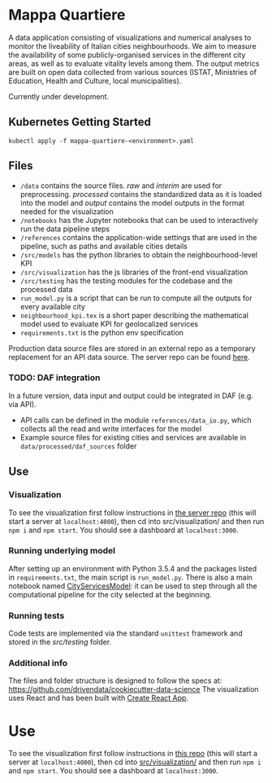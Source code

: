 # Mappa Quartiere

A data application consisting of visualizations and numerical analyses to monitor the liveability of Italian cities neighbourhoods.
We aim to measure the availability of some publicly-organised services in the different city areas, as well as to evaluate vitality levels among them. 
The output metrics are built on open data collected from various sources (ISTAT, Ministries of Education, Health and Culture, local municipalities).

Currently under development.

## Kubernetes Getting Started
```
kubectl apply -f mappa-quartiere-<environment>.yaml
```

## Files
* `/data` contains the source files. _raw_ and _interim_ are used for preprocessing. _processed_ contains the standardized data as it is loaded into the model and _output_ contains the model outputs in the format needed for the visualization 
* `/notebooks` has the Jupyter notebooks that can be used to interactively run the data pipeline steps
* `/references` contains the application-wide settings that are used in the pipeline, such as paths and available cities details
* `/src/models` has the python libraries to obtain the neighbourhood-level KPI
* `/src/visualization` has the js libraries of the front-end visualization
* `/src/testing` has the testing modules for the codebase and the processed data
* `run_model.py` is a script that can be run to compute all the outputs for every available city
* `neighbourhood_kpi.tex` is a short paper describing the mathematical model used to evaluate KPI for geolocalized services
* `requirements.txt` is the python env specification

Production data source files are stored in an external repo as a temporary replacement for an API data source.
The server repo can be found [here](https://github.com/esterpantaleo/daf-server).

### TODO: DAF integration
In a future version, data input and output could be integrated in DAF (e.g. via API).
* API calls can be defined in the module `references/data_io.py`, which collects all the read and write interfaces for the model
* Example source files for existing cities and services are available in `data/processed/daf_sources` folder

## Use

### Visualization
To see the visualization first follow instructions in [the server repo](https://github.com/esterpantaleo/daf-server/blob/master/README.md) (this will start a server at `localhost:4000`), then cd into src/visualization/ and then run `npm i` and `npm start`. You should see a dashboard at `localhost:3000`.

### Running underlying model
After setting up an environment with Python 3.5.4 and the packages listed in `requirements.txt`, the main script is `run_model.py`.
There is also a main notebook named [CityServicesModel](https://github.com/italia/daf-mappa-quartiere/blob/master/notebooks/CityServicesModel.ipynb): it can be used to step through all the computational pipeline for the city selected at the beginning.

### Running tests
Code tests are implemented via the standard `unittest` framework and stored in the _src/testing_ folder.

### Additional info
The files and folder structure is designed to follow the specs at:
https://github.com/drivendata/cookiecutter-data-science
The visualization uses React and has been built with [Create React App](https://github.com/facebookincubator/create-react-app).

# Use
To see the visualization first follow instructions in [this repo](https://github.com/esterpantaleo/daf-server/README.md) (this will start a server at `localhost:4000`), then cd into [src/visualization/](src/visualization) and then run `npm i` and `npm start`. You should see a dashboard at `localhost:3000`.
